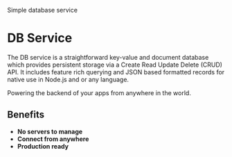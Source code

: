 Simple database service

# DB Service

The DB service is a straightforward key-value and document database which provides persistent storage via a Create Read Update Delete (CRUD) API. It includes feature rich querying and JSON based formatted records for native use in Node.js and or any language. 

Powering the backend of your apps from anywhere in the world.

## Benefits

- **No servers to manage**
- **Connect from anywhere**
- **Production ready**

